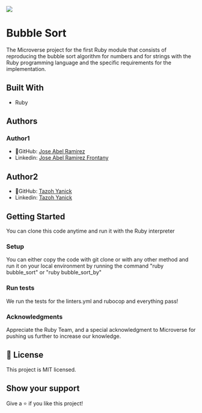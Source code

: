 ![](https://img.shields.io/badge/Microverse-blueviolet)


# Bubble Sort

The Microverse project for the first Ruby module that consists of reproducing the bubble sort algorithm for numbers and for strings with the Ruby programming language and the specific requirements for the implementation.

## Built With
- Ruby


## Authors
### Author1
- 👤GitHub: [Jose Abel Ramirez](https://github.com/jose-Abel)
- Linkedin: [Jose Abel Ramirez Frontany](https://www.linkedin.com/in/jose-abel-ramirez-frontany-7674a842/)

## Author2
- 👤GitHub: [Tazoh Yanick](https://github.com/t-yanick)
- Linkedin: [Tazoh Yanick](https://linkedin.com/in/tazoh-yanick-5a978764)


## Getting Started
You can clone this code anytime and run it with the Ruby interpreter


### Setup
You can either copy the code with git clone or with any other method and run it on your local environment by running the command "ruby bubble_sort" or "ruby bubble_sort_by"


### Run tests
We run the tests for the linters.yml and rubocop and everything pass!


### Acknowledgments
Appreciate the Ruby Team, and a special acknowledgment to Microverse for pushing us further to increase our knowledge.


## 📝 License
This project is MIT licensed.


## Show your support
Give a ⭐️ if you like this project!

